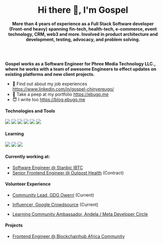 <!-- ![30 Real Examples Of Blockchain Technology In Practice (1)](https://user-images.githubusercontent.com/6759031/140734194-2f2f30a0-d311-44e5-872d-10657f9c82c7.png) -->

<h1 align="center">Hi there 👋, I'm Gospel</h1>

<p align="center"><b>More than 4 years of experience as a Full Stack Software developer (Front-end heavy) spanning fin-tech, health-tech, e-commerce, event technology, CRM, web3 and more. Involved in product architecture and development, testing, advocacy, and problem solving.
 
<br/><br/>
 
Gospel works as a Software Engineer for Phree Media Technology LLC., where he works with a team of awesome Engineers to effect updates on existing platforms and new client projects. </b></p>


- 🤔 Find out about my job experiences https://www.linkedin.com/in/gospel-chinyereugo/
- 🥳 Take a peep at my portfolio https://ebugo.me
- 😇 I write too https://blog.ebugo.me


#### Technologies and Tools

<p>
<img src="https://img.shields.io/badge/html5%20-%23E34F26.svg?&style=for-the-badge&logo=html5&logoColor=white"/>
<img src="https://img.shields.io/badge/git%20-%23F05033.svg?&style=for-the-badge&logo=git&logoColor=white"/>
<img src="https://img.shields.io/badge/github%20-%23121011.svg?&style=for-the-badge&logo=github&logoColor=white"/>
<img src="https://img.shields.io/badge/bitbucket%20-%230047B3.svg?&style=for-the-badge&logo=bitbucket&logoColor=white"/>
<img src="https://img.shields.io/badge/firebase%20-%23039BE5.svg?&style=for-the-badge&logo=firebase"/>
<img src="https://img.shields.io/badge/mysql-%2300f.svg?&style=for-the-badge&logo=mysql&logoColor=white"/>
</p>

#### Learning

<p>
<img src ="https://img.shields.io/badge/Ethereum-3C3C3D?style=for-the-badge&logo=Ethereum&logoColor=white"/>
<img src ="https://img.shields.io/badge/Solidity-3C3C3D?style=for-the-badge&logo=Solidity&logoColor=white"/>
<img src ="https://img.shields.io/badge/Smart Contract-3C3C3D?style=for-the-badge&logo=Smart Contract&logoColor=white"/>
</p>


#### Currently working at:

- [Software Engineer @ Stanbic IBTC](https://www.stanbicibtcbank.com/)
- [Senior Frontend Engineer @ Outpost Health](https://www.outpost.health/) (Contract)


#### Volunteer Experience

- [Community Lead, GDG Owerri](https://gdg.community.dev/gdg-owerri/) (Current)

- [Influencer, Google Crowdsource](https://crowdsource.google.com/about/community/) (Current)

- [Learning Community Ambassador, Andela / Meta Developer Circle](https://web.facebook.com/groups/325261998362175/)


#### Projects

- [Frontend Engineer @ Blockchainhub Africa Community](https://blockchainhub.africa/)


<!-- ### Hi there 👋

You found me! I'm just a backend software developer.

📫 How to reach me: hit me up at gospelokpara(at)gmail.com

😄 Pronouns: He/Him/His

 -->
<!--
**Ebugo/Ebugo** is a ✨ _special_ ✨ repository because its `README.md` (this file) appears on your GitHub profile.

Here are some ideas to get you started:

- 🔭 I’m currently working on ...
- 🌱 I’m currently learning ...
- 👯 I’m looking to collaborate on ...
- 🤔 I’m looking for help with ...
- 💬 Ask me about ...
- 📫 How to reach me: ...
- 😄 Pronouns: ...
- ⚡ Fun fact: ...
-->
